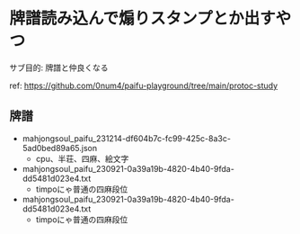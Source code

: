 # 牌譜読み込んで煽りスタンプとか出すやつ

サブ目的: 牌譜と仲良くなる

ref:
https://github.com/0num4/paifu-playground/tree/main/protoc-study

## 牌譜
* mahjongsoul_paifu_231214-df604b7c-fc99-425c-8a3c-5ad0bed89a65.json
    * cpu、半荘、四麻、絵文字
* mahjongsoul_paifu_230921-0a39a19b-4820-4b40-9fda-dd5481d023e4.txt
    * timpoにゃ普通の四麻段位
* mahjongsoul_paifu_230921-0a39a19b-4820-4b40-9fda-dd5481d023e4.txt
    * timpoにゃ普通の四麻段位